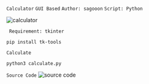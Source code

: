 ``` Calculator ``` ```GUI Based``` ``` Author: sagooon ``` ```Script: Python```

![calculator](https://user-images.githubusercontent.com/74248485/126494856-5e33bf97-5be6-456a-a66f-814345ae9ed1.png)

``` Requirement: tkinter```   
```
pip install tk-tools
```

``` Calculate ```
```
python3 calculate.py
```
``` Source Code ```
![source code](https://user-images.githubusercontent.com/74248485/126491693-fbd5331c-fec8-4189-8598-0dc99b098dd5.png)
